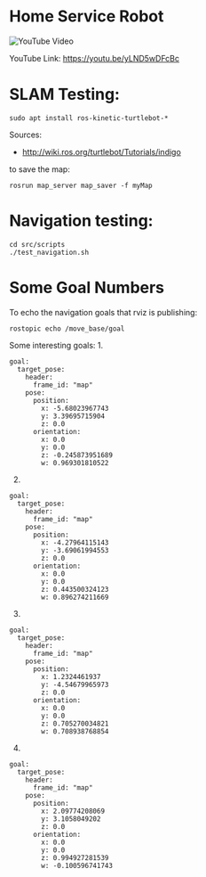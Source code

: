 # Home Service Robot


![[YouTube Video](https://youtu.be/yLND5wDFcBc)](final_project.gif)

YouTube Link: https://youtu.be/yLND5wDFcBc


# SLAM Testing:
```
sudo apt install ros-kinetic-turtlebot-*
```
Sources:
* http://wiki.ros.org/turtlebot/Tutorials/indigo

to save the map:
```
rosrun map_server map_saver -f myMap
```

# Navigation testing:
```
cd src/scripts
./test_navigation.sh
```

# Some Goal Numbers
To echo the navigation goals that rviz is publishing:
```
rostopic echo /move_base/goal 
```

Some interesting goals:
1.
```
goal: 
  target_pose: 
    header: 
      frame_id: "map"
    pose: 
      position: 
        x: -5.68023967743
        y: 3.39695715904
        z: 0.0
      orientation: 
        x: 0.0
        y: 0.0
        z: -0.245873951689
        w: 0.969301810522
```
2.
```
goal: 
  target_pose: 
    header: 
      frame_id: "map"
    pose: 
      position: 
        x: -4.27964115143
        y: -3.69061994553
        z: 0.0
      orientation: 
        x: 0.0
        y: 0.0
        z: 0.443500324123
        w: 0.896274211669
```

3.
```
goal: 
  target_pose: 
    header: 
      frame_id: "map"
    pose: 
      position: 
        x: 1.2324461937
        y: -4.54679965973
        z: 0.0
      orientation: 
        x: 0.0
        y: 0.0
        z: 0.705270034821
        w: 0.708938768854
```

4.
```
goal: 
  target_pose: 
    header: 
      frame_id: "map"
    pose: 
      position: 
        x: 2.09774208069
        y: 3.1058049202
        z: 0.0
      orientation: 
        x: 0.0
        y: 0.0
        z: 0.994927281539
        w: -0.100596741743

```